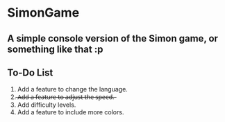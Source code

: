 # SimonGame
A simple console version of the Simon game, or something like that :p
------------------
To-Do List
------------------
1. Add a feature to change the language.
2.  ̶A̶d̶d̶ ̶a̶ ̶f̶e̶a̶t̶u̶r̶e̶ ̶t̶o̶ ̶a̶d̶j̶u̶s̶t̶ ̶t̶h̶e̶ ̶s̶p̶e̶e̶d̶.̶
3. Add difficulty levels.
4. Add a feature to include more colors.
